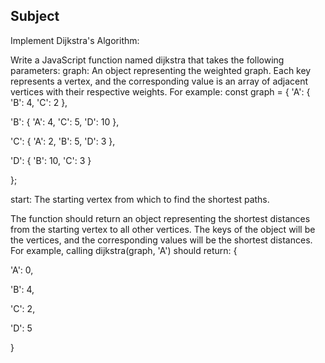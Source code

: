 ## Subject
Implement Dijkstra's Algorithm:

Write a JavaScript function named dijkstra that takes the following parameters:
graph: An object representing the weighted graph. Each key represents a vertex, and the corresponding value is an array of adjacent vertices with their respective weights. For example:
const graph = {
   'A': { 'B': 4, 'C': 2 },

   'B': { 'A': 4, 'C': 5, 'D': 10 },

   'C': { 'A': 2, 'B': 5, 'D': 3 },

   'D': { 'B': 10, 'C': 3 }

};

 

start: The starting vertex from which to find the shortest paths.
 
The function should return an object representing the shortest distances from the starting vertex to all other vertices. The keys of the object will be the vertices, and the corresponding values will be the shortest distances. For example, calling dijkstra(graph, 'A') should return:
{

   'A': 0,

   'B': 4,

   'C': 2,

   'D': 5

}

